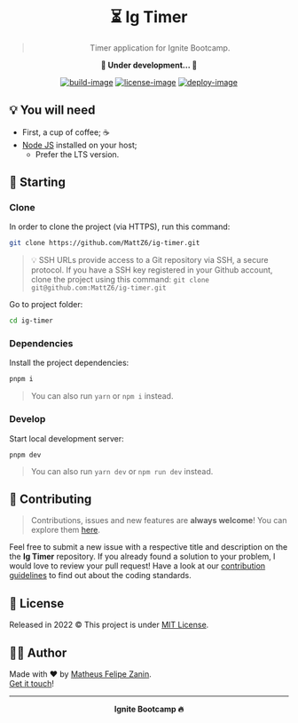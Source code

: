 <div align="center">
  <h1>
    ⏳ Ig Timer
  </h1>

  > Timer application for Ignite Bootcamp.

  <strong>🚧 Under development... 🚧</strong>

  [![build-image]][build-url] [![license-image]][license-url] [![deploy-image]][deploy-url]

  <p></p>
</div>

## 💡 You will need

- First, a cup of coffee; ☕
- [Node JS](https://nodejs.org) installed on your host;
  - Prefer the LTS version.

## 🎉 Starting

### Clone

In order to clone the project (via HTTPS), run this command:

```bash
git clone https://github.com/MattZ6/ig-timer.git
```

> 💡 SSH URLs provide access to a Git repository via SSH, a secure protocol. If you have a SSH key registered in your Github account, clone the project using this command: `git clone git@github.com:MattZ6/ig-timer.git`


Go to project folder:

```bash
cd ig-timer
```

### Dependencies

Install the project dependencies:

```bash
pnpm i
```
> You can also run `yarn` or `npm i` instead.

### Develop

Start local development server:

```
pnpm dev
```
> You can also run `yarn dev` or `npm run dev` instead.

## 🤝 Contributing

> Contributions, issues and new features are **always welcome**! You can explore them [here](https://github.com/MattZ6/ig-timer/issues).

Feel free to submit a new issue with a respective title and description on the the **Ig Timer** repository. If you already found a solution to your problem, I would love to review your pull request! Have a look at our [contribution guidelines](.github/CONTRIBUTING.md) to find out about the coding standards.


## 📜 License

Released in 2022 © This project is under [MIT License](LICENSE.md).

## 👨‍🎤 Author

Made with ❤ by [Matheus Felipe Zanin](https://github.com/MattZ6).<br/>
[Get it touch](https://www.linkedin.com/in/mattz6)!
___

<div align="center">
  <strong>Ignite Bootcamp 🔥</strong>
</div>

[build-url]: https://github.com/MattZ6/ig-timer/actions
[build-image]: https://img.shields.io/github/actions/workflow/status/mattz6/ig-timer/ci.yml?labelColor=232320&style=for-the-badge

[license-url]: LICENSE.md
[license-image]: https://img.shields.io/github/license/MattZ6/auth-flow?color=303030&labelColor=232320&style=for-the-badge

[deploy-url]: https://app.netlify.com/sites/ig-timer/deploys
[deploy-image]: https://img.shields.io/netlify/6289db1a-7f81-4ed9-9b68-f9fc31b1b1c9?logo=netlify&labelColor=232320&style=for-the-badge
